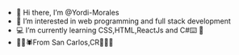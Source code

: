 - 👋 Hi there, I’m @Yordi-Morales
- 👀 I’m interested in web programming and full stack development
- 💻 I’m currently learning CSS,HTML,ReactJs and C#⌨️ 💙
- 🦎🌋🕷️From San Carlos,CR🐍🦟🌳
<!---
Yordi-Morales/Yordi-Morales is a ✨ special ✨ repository because its `README.md` (this file) appears on your GitHub profile.
You can click the Preview link to take a look at your changes.
--->
